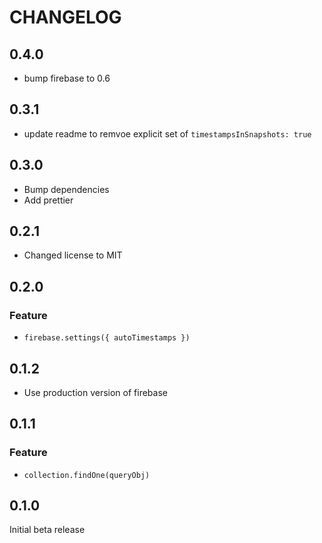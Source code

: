 # CHANGELOG

## 0.4.0
- bump firebase to 0.6

## 0.3.1
- update readme to remvoe explicit set of `timestampsInSnapshots: true`

## 0.3.0
- Bump dependencies
- Add prettier

## 0.2.1
- Changed license to MIT

## 0.2.0

### Feature
- `firebase.settings({ autoTimestamps })`

## 0.1.2
- Use production version of firebase

## 0.1.1

### Feature
- `collection.findOne(queryObj)`

## 0.1.0

Initial beta release
